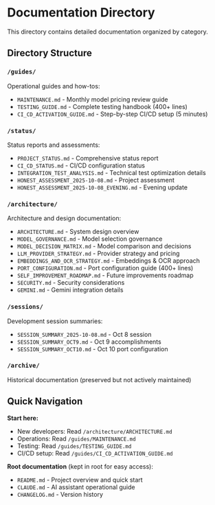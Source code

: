 # Documentation Directory

This directory contains detailed documentation organized by category.

## Directory Structure

### `/guides/`
Operational guides and how-tos:
- `MAINTENANCE.md` - Monthly model pricing review guide
- `TESTING_GUIDE.md` - Complete testing handbook (400+ lines)
- `CI_CD_ACTIVATION_GUIDE.md` - Step-by-step CI/CD setup (5 minutes)

### `/status/`
Status reports and assessments:
- `PROJECT_STATUS.md` - Comprehensive status report
- `CI_CD_STATUS.md` - CI/CD configuration status
- `INTEGRATION_TEST_ANALYSIS.md` - Technical test optimization details
- `HONEST_ASSESSMENT_2025-10-08.md` - Project assessment
- `HONEST_ASSESSMENT_2025-10-08_EVENING.md` - Evening update

### `/architecture/`
Architecture and design documentation:
- `ARCHITECTURE.md` - System design overview
- `MODEL_GOVERNANCE.md` - Model selection governance
- `MODEL_DECISION_MATRIX.md` - Model comparison and decisions
- `LLM_PROVIDER_STRATEGY.md` - Provider strategy and pricing
- `EMBEDDINGS_AND_OCR_STRATEGY.md` - Embeddings & OCR approach
- `PORT_CONFIGURATION.md` - Port configuration guide (400+ lines)
- `SELF_IMPROVEMENT_ROADMAP.md` - Future improvements roadmap
- `SECURITY.md` - Security considerations
- `GEMINI.md` - Gemini integration details

### `/sessions/`
Development session summaries:
- `SESSION_SUMMARY_2025-10-08.md` - Oct 8 session
- `SESSION_SUMMARY_OCT9.md` - Oct 9 accomplishments
- `SESSION_SUMMARY_OCT10.md` - Oct 10 port configuration

### `/archive/`
Historical documentation (preserved but not actively maintained)

## Quick Navigation

**Start here:**
- New developers: Read `/architecture/ARCHITECTURE.md`
- Operations: Read `/guides/MAINTENANCE.md`
- Testing: Read `/guides/TESTING_GUIDE.md`
- CI/CD setup: Read `/guides/CI_CD_ACTIVATION_GUIDE.md`

**Root documentation** (kept in root for easy access):
- `README.md` - Project overview and quick start
- `CLAUDE.md` - AI assistant operational guide
- `CHANGELOG.md` - Version history
